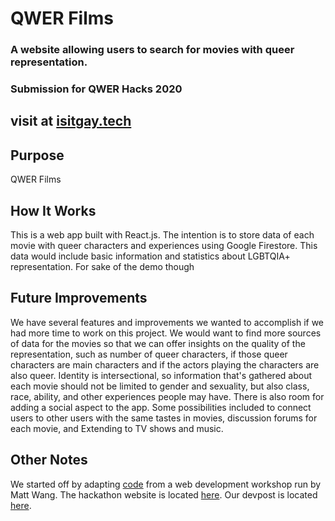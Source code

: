 # QWER Films
### A website allowing users to search for movies with queer representation.
### Submission for QWER Hacks 2020
## visit at [isitgay.tech](isitgay.tech)

## Purpose
QWER Films

## How It Works
This is a web app built with React.js. The intention is to store data of each movie with queer characters and experiences using Google Firestore. This data would include basic information and statistics about LGBTQIA+ representation. For sake of the demo though

## Future Improvements
We have several features and improvements we wanted to accomplish if we had more time to work on this project. We would want to find more sources of data for the movies so that we can offer insights on the quality of the representation, such as number of queer characters, if those queer characters are main characters and if the actors playing the characters are also queer.
Identity is intersectional, so information that's gathered about each movie should not be limited to gender and sexuality, but also class, race, ability, and other experiences people may have.
There is also room for adding a social aspect to the app. Some possibilities included to connect users to other users with the same tastes in movies, discussion forums for each movie, and
Extending to TV shows and music.

## Other Notes
We started off by adapting [code](https://github.com/malsf21/qwerhacks-web-dev-workshop) from a web development workshop run by Matt Wang.
The hackathon website is located [here](https://qwerhacks.github.io/).
Our devpost is located [here](https://devpost.com/software/qwer-films).
